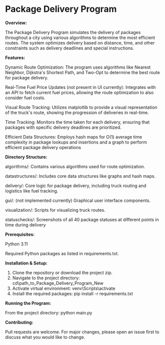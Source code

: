 # **Package Delivery Program**

**Overview:**

The Package Delivery Program simulates the delivery of packages throughout a city
using various algorithms to determine the most efficient routes.
The system optimizes delivery based on distance, time,
and other constraints such as delivery deadlines and special instructions.

**Features:**

Dynamic Route Optimization: The program uses algorithms like Nearest Neighbor, Dijkstra's Shortest Path, and Two-Opt to determine the best route for package delivery.

Real-Time Fuel Price Updates (not present in UI currently): Integrates with an API to fetch current fuel prices,
allowing the route optimization to also consider fuel costs.

Visual Route Tracking: Utilizes matplotlib to provide a visual representation of the truck's route,
showing the progression of deliveries in real-time.

Time Tracking: Monitors the time taken for each delivery,
ensuring that packages with specific delivery deadlines are prioritized.

Efficient Data Structures: Employs hash maps for O(1)
average time complexity in package lookups and insertions and a graph to perform efficient package delivery operations

**Directory Structure:**

algorithms/: Contains various algorithms used for route optimization.

datastructures/: Includes core data structures like graphs and hash maps.

delivery/: Core logic for package delivery, including truck routing and logistics like fuel tracking.

gui/: (not implemented currently) Graphical user interface components.

visualization/: Scripts for visualizing truck routes.

statuschecks/: Screenshots of all 40 package statuses at different points in time during delivery

**Prerequisites:**

Python 3.11

Required Python packages as listed in requirements.txt.


**Installation & Setup:**

1. Clone the repository or download the project zip.
2. Navigate to the project directory: cd\path_to_Package_Delivery_Program_New
3. Activate virtual environment: venv\Scripts\activate
4. Install the required packages: pip install -r requirements.txt

**Running the Program:**

From the project directory: python main.py

**Contributing:**

Pull requests are welcome. For major changes, please open an issue first to discuss what you would like to change.
